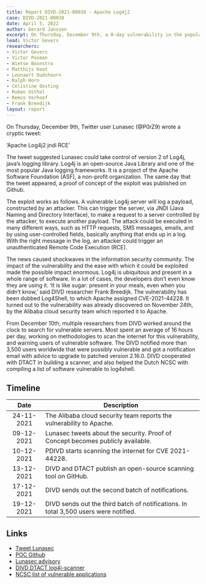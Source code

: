 ```yaml
---
title: Report DIVD-2021-00038 - Apache Log4j2
case: DIVD-2021-00038
date: April 5, 2022
author: Gerard Janssen
excerpt: On Thursday, December 9th, a 0-day vulnerability in the popular Java logging library log4j (version 2) was discovered. This vulnerability can be used to do a Remote Code Execution (RCE) on servers using this logging tool.
lead: Victor Gevers
researchers: 
- Victor Gevers
- Victor Pasman
- Wietse Boonstra
- Matthijs Koot
- Lennaert Oudshoorn
- Ralph Horn
- Célistine Oosting
- Ruben Uithol
- Remco Verhoef
- Frank Breedijk
layout: report
---
```

On Thursday, December 9th, Twitter user Lunasec (@P0rZ9) wrote a cryptic tweet: 

‘Apache Log4j2 jndi RCE’

The tweet suggested Lunasec could take control of version 2 of Log4j, java’s logging library. Log4j is an open-source Java Library and one of the most popular Java logging frameworks. It is a project of the Apache Software Foundation (ASF), a non-profit organization. The same day that the tweet appeared, a proof of concept of the exploit was published on Github. 

The exploit works as follows. A vulnerable Log4j server will log a payload, constructed by an attacker. This can trigger the server, via JNDI (Java Naming and Directory Interface), to make a request to a server controlled by the attacker, to execute another payload. The attack could be executed in many different ways, such as HTTP requests, SMS messages, emails, and by using user-controlled fields, basically anything that ends up in a log. With the right message in the log, an attacker could trigger an unauthenticated Remote Code Execution (RCE). 

The news caused shockwaves in the information security community. The impact of the vulnerability and the ease with which it could be exploited made the possible impact enormous. Log4j is ubiquitous and present in a whole range of software. In a lot of cases, the developers don’t even know they are using it. ‘It is like sugar: present in your meals, even when you didn’t know,’ said DIVD researcher Frank Breedijk. The vulnerability has been dubbed Log4Shell, to which Apache assigned CVE-2021-44228. It turned out to the vulnerability was already discovered on November 24th, by the Alibaba cloud security team which reported it to Apache. 

From December 10th, multiple researchers from DIVD worked around the clock to search for vulnerable servers. Most spent an average of 16 hours per day, working on methodologies to scan the internet for this vulnerability, and warning users of vulnerable software. The DIVD notified more than 3,500 users worldwide that were possibly vulnerable and got a notification email with advice to upgrade to patched version 2.16.0. DIVD cooperated with DTACT in building a scanner, and also helped the Dutch NCSC with compiling a list of software vulnerable to log4shell. 



## Timeline

| Date  | Description |
|:-----:|-------------|
| 24-11-2021 | The Alibaba cloud security team reports the vulnerability to Apache. |
| 09-12-2021 | Lunasec tweets about the security. Proof of Concept becomes publicly available. |
| 10-12-2021 | PDIVD starts scanning the internet for CVE 2021-44228. |
| 13-12-2021 | DIVD and DTACT publish an open-source scanning tool on GitHub.  |
| 17-12-2021 | DIVD sends out the second batch of notifications. |
| 19-12-2021 | DIVD sends out the third batch of notifications. In total 3,500 users were notified. |


## Links

- [Tweet Lunasec](https://web.archive.org/web/20211211082351/https:/twitter.com/P0rZ9/status/1468949890571337731)
- [POC Github](https://github.com/tangxiaofeng7/CVE-2021-44228-Apache-Log4j-Rce)
- [Lunasec advisory](https://www.lunasec.io/docs/blog/log4j-zero-day)
- [DIVD DTACT log4j-scanner](https://github.com/dtact/divd-2021-00038--log4j-scanner)
- [NCSC list of vulnerable applications](https://github.com/NCSC-NL/log4shell)
